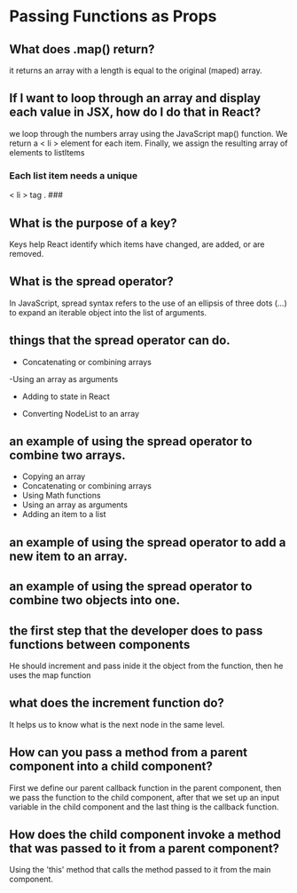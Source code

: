 # Passing Functions as Props

## What does .map() return? ##
it returns an array with a length is equal to the original (maped) array.

## If I want to loop through an array and display each value in JSX, how do I do that in React? ##
we loop through the numbers array using the JavaScript map() function. We return a < li > element for each item. Finally, we assign the resulting array of elements to listItems

### Each list item needs a unique 
< li > tag . ###

## What is the purpose of a key? ##
Keys help React identify which items have changed, are added, or are removed.

## What is the spread operator? ##
In JavaScript, spread syntax refers to the use of an ellipsis of three dots (…) to expand an iterable object into the list of arguments.

## things that the spread operator can do. ##
- Concatenating or combining arrays

-Using an array as arguments

- Adding to state in React

- Converting NodeList to an array

## an example of using the spread operator to combine two arrays. ##
- Copying an array
- Concatenating or combining arrays
- Using Math functions
- Using an array as arguments
- Adding an item to a list

## an example of using the spread operator to add a new item to an array. ##


## an example of using the spread operator to combine two objects into one. ##

## the first step that the developer does to pass functions between components ##
He should increment and pass inide it the object from the function, then he uses the map function

## what does the increment function do? ##
It helps us to know what is the next node in the same level. 

## How can you pass a method from a parent component into a child component? ##
First we define our parent callback function in the parent component, then we pass the function to the child component, after that we set up an input variable in the child component and the last thing is the callback function.

## How does the child component invoke a method that was passed to it from a parent component? ##
Using the 'this' method that calls the method passed to it from the main component.